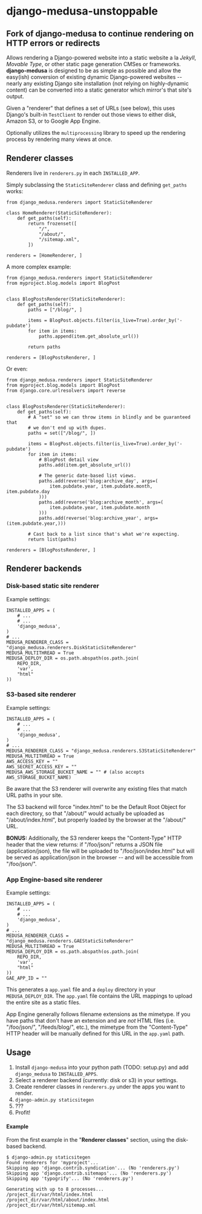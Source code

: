 # django-medusa-unstoppable
## Fork of django-medusa to continue rendering on HTTP errors or redirects

Allows rendering a Django-powered website into a static website a la *Jekyll*,
*Movable Type*, or other static page generation CMSes or frameworks.
**django-medusa** is designed to be as simple as possible and allow the
easy(ish) conversion of existing dynamic Django-powered websites -- nearly any
existing Django site installation (not relying on highly-dynamic content) can
be converted into a static generator which mirror's that site's output.

Given a "renderer" that defines a set of URLs (see below), this uses Django's
built-in `TestClient` to render out those views to either disk, Amazon S3,
or to Google App Engine.

Optionally utilizes the `multiprocessing` library to speed up the rendering
process by rendering many views at once.


## Renderer classes

Renderers live in `renderers.py` in each `INSTALLED_APP`.

Simply subclassing the `StaticSiteRenderer` class and defining `get_paths`
works:

    from django_medusa.renderers import StaticSiteRenderer

    class HomeRenderer(StaticSiteRenderer):
        def get_paths(self):
            return frozenset([
                "/",
                "/about/",
                "/sitemap.xml",
            ])

    renderers = [HomeRenderer, ]

A more complex example:

    from django_medusa.renderers import StaticSiteRenderer
    from myproject.blog.models import BlogPost


    class BlogPostsRenderer(StaticSiteRenderer):
        def get_paths(self):
            paths = ["/blog/", ]

            items = BlogPost.objects.filter(is_live=True).order_by('-pubdate')
            for item in items:
                paths.append(item.get_absolute_url())

            return paths

    renderers = [BlogPostsRenderer, ]

Or even:

    from django_medusa.renderers import StaticSiteRenderer
    from myproject.blog.models import BlogPost
    from django.core.urlresolvers import reverse


    class BlogPostsRenderer(StaticSiteRenderer):
        def get_paths(self):
            # A "set" so we can throw items in blindly and be guaranteed that
            # we don't end up with dupes.
            paths = set(["/blog/", ])

            items = BlogPost.objects.filter(is_live=True).order_by('-pubdate')
            for item in items:
                # BlogPost detail view
                paths.add(item.get_absolute_url())

                # The generic date-based list views.
                paths.add(reverse('blog:archive_day', args=(
                    item.pubdate.year, item.pubdate.month, item.pubdate.day
                )))
                paths.add(reverse('blog:archive_month', args=(
                    item.pubdate.year, item.pubdate.month
                )))
                paths.add(reverse('blog:archive_year', args=(item.pubdate.year,)))

            # Cast back to a list since that's what we're expecting.
            return list(paths)

    renderers = [BlogPostsRenderer, ]

## Renderer backends

### Disk-based static site renderer

Example settings:

    INSTALLED_APPS = (
        # ...
        # ...
        'django_medusa',
    )
    # ...
    MEDUSA_RENDERER_CLASS = "django_medusa.renderers.DiskStaticSiteRenderer"
    MEDUSA_MULTITHREAD = True
    MEDUSA_DEPLOY_DIR = os.path.abspath(os.path.join(
        REPO_DIR,
        'var',
        "html"
    ))

### S3-based site renderer

Example settings:

    INSTALLED_APPS = (
        # ...
        # ...
        'django_medusa',
    )
    # ...
    MEDUSA_RENDERER_CLASS = "django_medusa.renderers.S3StaticSiteRenderer"
    MEDUSA_MULTITHREAD = True
    AWS_ACCESS_KEY = ""
    AWS_SECRET_ACCESS_KEY = ""
    MEDUSA_AWS_STORAGE_BUCKET_NAME = "" # (also accepts AWS_STORAGE_BUCKET_NAME)

Be aware that the S3 renderer will overwrite any existing files that match
URL paths in your site.

The S3 backend will force "index.html" to be the Default Root Object for each
directory, so that "/about/" would actually be uploaded as "/about/index.html",
but properly loaded by the browser at the "/about/" URL.

**BONUS:** Additionally, the S3 renderer keeps the "Content-Type" HTTP header
that the view returns: if "/foo/json/" returns a JSON file (application/json),
the file will be uploaded to "/foo/json/index.html" but will be served as
application/json in the browser -- and will be accessible from "/foo/json/".

### App Engine-based site renderer

Example settings:

    INSTALLED_APPS = (
        # ...
        # ...
        'django_medusa',
    )
    # ...
    MEDUSA_RENDERER_CLASS = "django_medusa.renderers.GAEStaticSiteRenderer"
    MEDUSA_MULTITHREAD = True
    MEDUSA_DEPLOY_DIR = os.path.abspath(os.path.join(
        REPO_DIR,
        'var',
        "html"
    ))
    GAE_APP_ID = ""

This generates a `app.yaml` file and a `deploy` directory in your
`MEDUSA_DEPLOY_DIR`. The `app.yaml` file contains the URL mappings to upload
the entire site as a static files.

App Engine generally follows filename extensions as the mimetype. If you have
paths that don't have an extension and are *not* HTML files (i.e.
"/foo/json/", "/feeds/blog/", etc.), the mimetype from the "Content-Type" HTTP
header will be manually defined for this URL in the `app.yaml` path.

## Usage

1. Install `django-medusa` into your python path (TODO: setup.py) and add
   `django_medusa` to `INSTALLED_APPS`.
2. Select a renderer backend (currently: disk or s3) in your settings.
2. Create renderer classes in `renderers.py` under the apps you want to render.
3. `django-admin.py staticsitegen`
4. ???
5. Profit!

#### Example

From the first example in the "**Renderer classes**" section, using the
disk-based backend.

    $ django-admin.py staticsitegen
    Found renderers for 'myproject'...
    Skipping app 'django.contrib.syndication'... (No 'renderers.py')
    Skipping app 'django.contrib.sitemaps'... (No 'renderers.py')
    Skipping app 'typogrify'... (No 'renderers.py')

    Generating with up to 8 processes...
    /project_dir/var/html/index.html
    /project_dir/var/html/about/index.html
    /project_dir/var/html/sitemap.xml
